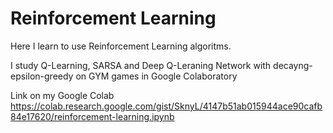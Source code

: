 # Reinforcement Learning

Here I learn to use Reinforcement Learning algoritms.

I study Q-Learning, SARSA and Deep Q-Leraning Network with decayng-epsilon-greedy on GYM games in Google Colaboratory

Link on my Google Colab
https://colab.research.google.com/gist/SknyL/4147b51ab015944ace90cafb84e17620/reinforcement-learning.ipynb
